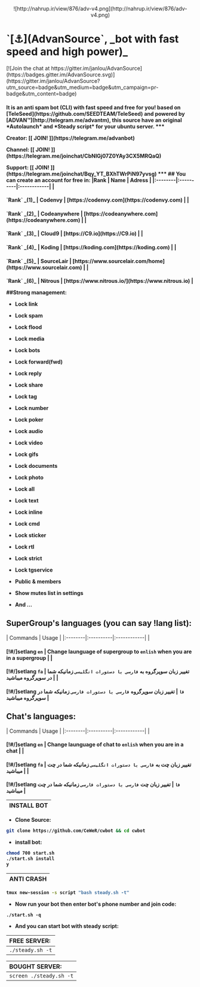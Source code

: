 <p align="center"> ![http://nahrup.ir/view/876/adv-v4.png](http://nahrup.ir/view/876/adv-v4.png)
<h1 align="left">`[⚓️](AdvanSource`, _bot with fast speed and high power)_</h1><p align=centert">  <p align="left">[![Join the chat at https://gitter.im/janlou/AdvanSource](https://badges.gitter.im/AdvanSource.svg)](https://gitter.im/janlou/AdvanSource?utm_source=badge&utm_medium=badge&utm_campaign=pr-badge&utm_content=badge)
<h4> It is an anti spam bot (CLI) with fast speed and free for you! based on [TeleSeed](https://github.com/SEEDTEAM/TeleSeed) and powered by [ADVAN™](http://telegram.me/advantm), this source have an original *Autolaunch* and *Steady script* for your ubuntu server.
***
<p align="left">Creator: [[ JOIN! ]](https://telegram.me/advanbot)
<p align="left">Channel: [[ JOIN! ]](https://telegram.me/joinchat/CbNIGj07Z0YAy3CX5MRQaQ)
<p align="left">Support: [[ JOIN! ]](https://telegram.me/joinchat/Bqy_YT_BXhTWrPiN97yvsg)
***
## You can create an account for free in:
|Rank | Name | Adress |
|:--------|:----------|:------------|
| <h4>`Rank` _(1)_ | Codenvy | [https://codenvy.com](https://codenvy.com) |
| <h4>`Rank` _(2)_ | Codeanywhere | [https://codeanywhere.com](https://codeanywhere.com) |
| <h4>`Rank` _(3)_ | Cloud9 | [https://C9.io](https://C9.io) |
| <h4>`Rank` _(4)_ | Koding | [https://koding.com](https://koding.com) |
| <h4>`Rank` _(5)_ | SourceLair | [https://www.sourcelair.com/home](https://www.sourcelair.com) |
| <h4>`Rank` _(6)_ | Nitrous | [https://www.nitrous.io/](https://www.nitrous.io) |

##Strong management:
- <p align="left">Lock link
- <p align="left">Lock spam
- <p align="left">Lock flood
- <p align="left">Lock media
- <p align="left">Lock bots
- <p align="left">Lock forward(fwd)
- <p align="left">Lock reply
- <p align="left">Lock share
- <p align="left">Lock tag
- <p align="left">Lock number
- <p align="left">Lock poker
- <p align="left">Lock audio
- <p align="left">Lock video
- <p align="left">Lock gifs
- <p align="left">Lock documents
- <p align="left">Lock photo
- <p align="left">Lock all
- <p align="left">Lock text
- <p align="left">Lock inline
- <p align="left">Lock cmd
- <p align="left">Lock sticker
- <p align="left">Lock rtl
- <p align="left">Lock strict
- <p align="left">Lock tgservice
- <p align="left">Public & members
- <p align="left">Show mutes list in settings
- <p align="left">And ...

## SuperGroup's languages (you can say !lang list):
| Commands | Usage | 
|:--------|:----------|:------------|
| <h4>[!#/]setlang `en` | Change launguage of supergroup to `enlish` when you are in a supergroup |
| <h4>[!#/]setlang `fa` | تغییر زبان سوپرگروه به `فارسی با دستورات انگلیسی` زمانیکه شما در سوپرگروه میباشید |
| <h4>[!#/]setlang `فا` | تغییر زبان سوپرگروه `فارسی با دستورات فارسی` زمانیکه شما در سوپرگروه میباشید |
## Chat's languages:
| Commands | Usage | 
|:--------|:----------|:------------|
| <h4>[!#/]setlang `en` | Change launguage of chat to `enlish` when you are in a chat |
| <h4>[!#/]setlang `fa` | تغییر زبان چت به `فارسی با دستورات انگلیسی` زمانیکه شما در چت میباشید |
| <h4>[!#/]setlang `فا` | تغییر زبان چت `فارسی با دستورات فارسی` زمانیکه شما در چت میباشید |

| INSTALL BOT |
|:-----------------------|
- <p align="left">Clone Source:
```sh
git clone https://github.com/CeWeR/cwbot && cd cwbot
```
- <p align="left">install bot:
```sh
chmod 700 start.sh
./start.sh install
y
```
| ANTI CRASH |
|:-----------------------|
```sh
tmux new-session -s script "bash steady.sh -t"
```
- <p align="left">Now run your bot then enter bot's phone number and join code:
`./start.sh -q`
- <p align="left">And you can start bot with steady script:

| FREE SERVER: |
|:-----------------------|
| `./steady.sh -t` |

| BOUGHT SERVER: |
|:-----------------------|
| `screen ./steady.sh -t` |
